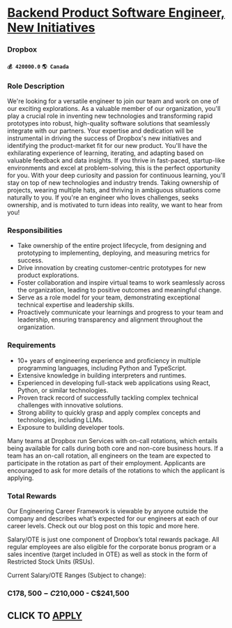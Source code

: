 # [Backend Product Software Engineer, New Initiatives](https://www.remotewlb.com/apply/backend-product-software-engineer-new-initiatives-55677)  
### Dropbox  
#### `💰 420000.0` `🌎 Canada`  

### Role Description

We're looking for a versatile engineer to join our team and work on one of our exciting explorations. As a valuable member of our organization, you'll play a crucial role in inventing new technologies and transforming rapid prototypes into robust, high-quality software solutions that seamlessly integrate with our partners. Your expertise and dedication will be instrumental in driving the success of Dropbox's new initiatives and identifying the product-market fit for our new product. You'll have the exhilarating experience of learning, iterating, and adapting based on valuable feedback and data insights. If you thrive in fast-paced, startup-like environments and excel at problem-solving, this is the perfect opportunity for you. With your deep curiosity and passion for continuous learning, you'll stay on top of new technologies and industry trends. Taking ownership of projects, wearing multiple hats, and thriving in ambiguous situations come naturally to you. If you're an engineer who
loves challenges, seeks ownership, and is motivated to turn ideas into reality, we want to hear from you!

### Responsibilities

  * Take ownership of the entire project lifecycle, from designing and prototyping to implementing, deploying, and measuring metrics for success.
  * Drive innovation by creating customer-centric prototypes for new product explorations.
  * Foster collaboration and inspire virtual teams to work seamlessly across the organization, leading to positive outcomes and meaningful change.
  * Serve as a role model for your team, demonstrating exceptional technical expertise and leadership skills.
  * Proactively communicate your learnings and progress to your team and leadership, ensuring transparency and alignment throughout the organization.

### Requirements

  * 10+ years of engineering experience and proficiency in multiple programming languages, including Python and TypeScript.
  * Extensive knowledge in building interpreters and runtimes.
  * Experienced in developing full-stack web applications using React, Python, or similar technologies.
  * Proven track record of successfully tackling complex technical challenges with innovative solutions.
  * Strong ability to quickly grasp and apply complex concepts and technologies, including LLMs.
  * Exposure to building developer tools. 

Many teams at Dropbox run Services with on-call rotations, which entails being available for calls during both core and non-core business hours. If a team has an on-call rotation, all engineers on the team are expected to participate in the rotation as part of their employment. Applicants are encouraged to ask for more details of the rotations to which the applicant is applying.

### Total Rewards

Our Engineering Career Framework is viewable by anyone outside the company and describes what’s expected for our engineers at each of our career levels. Check out our blog post on this topic and more here.

Salary/OTE is just one component of Dropbox’s total rewards package. All regular employees are also eligible for the corporate bonus program or a sales incentive (target included in OTE) as well as stock in the form of Restricted Stock Units (RSUs).

Current Salary/OTE Ranges (Subject to change):

### C$178,500 - C$210,000 - C$241,500

  
## CLICK TO [APPLY](https://www.remotewlb.com/apply/backend-product-software-engineer-new-initiatives-55677)

